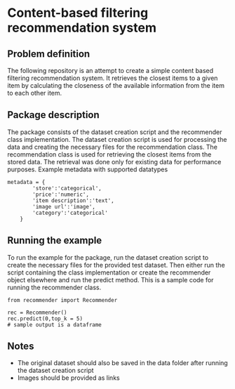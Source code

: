 # Content-based filtering recommendation system

## Problem definition
The following repository is an attempt to create a simple content based filtering recommendation system. It retrieves the closest items to a given item by calculating the closeness of the available information from the item to each other item.

## Package description
The package consists of the dataset creation script and the recommender class implementation.
The dataset creation script is used for processing the data and creating the necessary files for the recommendation class. The recommendation class is used 
for retrieving the closest items from the stored data. The retrieval was done only for existing data for performance purposes.
Example metadata with supported datatypes
```{python}
metadata = {
        'store':'categorical',
        'price':'numeric',
        'item description':'text',
        'image url':'image',
        'category':'categorical'
    }
```

## Running the example
To run the example for the package, run the dataset creation script to create the necessary files for the provided test dataset. Then either run the script containing the class implementation or create the recommender object elsewhere and run the predict method.
 This is a sample code for running the recommender class.
```{python}
from recommender import Recommender

rec = Recommender()
rec.predict(0,top_k = 5)
# sample output is a dataframe
```

## Notes
- The original dataset should also be saved in the data folder after running the dataset creation script
- Images should be provided as links